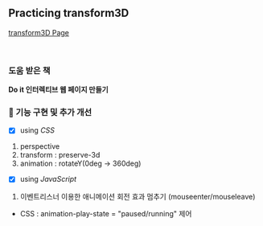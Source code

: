 ## Practicing transform3D
<a href="https://62c15367f83fa361a9f234c5--remarkable-valkyrie-6def5f.netlify.app/" target="_blank">transform3D Page</a>

<br>

### 도움 받은 책

**Do it 인터렉티브 웹 페이지 만들기** <br>

### 🌱 기능 구현 및 추가 개선

- [x] using _CSS_

1.  perspective
2.  transform : preserve-3d
3.  animation : rotateY(0deg -> 360deg)

- [x] using _JavaScript_

1.  이벤트리스너 이용한 애니메이션 회전 효과 멈추기 (mouseenter/mouseleave)

- CSS : animation-play-state = "paused/running" 제어
